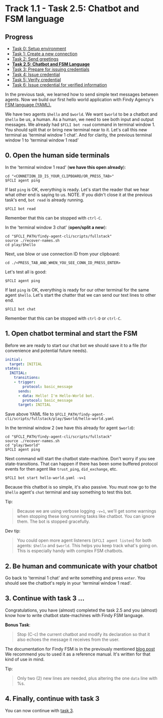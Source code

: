 # Track 1.1 - Task 2.5: Chatbot and FSM language

## Progress

* [Task 0: Setup environment](../README.md)
* [Task 1: Create a new connection](../task1/README.md)
* [Task 2: Send greetings](../task2/README.md)
* [**Task 2.5: Chatbot and FSM Language**](../task2.5/README.md)
* [Task 3: Prepare for issuing credentials](../task3/README.md)
* [Task 4: Issue credential](../task4/README.md)
* [Task 5: Verify credential](../task5/README.md)
* [Task 6: Issue credential for verified information](../task6/README.md)

In the previous task, we learned how to send simple text messages between
agents. Now we build our first hello world application with Findy Agency's [FSM
language
(YAML).](https://findy-network.github.io/blog/2023/03/13/no-code-ssi-chatbots-part-i/)

We have two agents `$hello` and `$world`. We want `$world` to be a chatbot and
`$hello` be us, a human. As a human, we need to see both input and output
messages. We already had `$FCLI bot read` command in terminal window 1. You should
split that or bring new terminal near to it. Let's call this new terminal as
'terminal window 1 chat'. And for clarity, the previous terminal window 1 to
'terminal window 1 read'

## 0. Open the human side terminals

In the 'terminal window 1 read' (**we have this open already**):
```shell
cd "<CONNETION_ID_IS_YOUR_CLIPBOARD/OR_PRESS_TAB>"
$FCLI agent ping
```
If last `ping` is OK, everything is ready. Let's start the reader that we hear
what other end is saying to us. NOTE. If you didn't close it at the previous
task's end, `bot read` is already running.

```shell
$FCLI bot read
```
Remember that this can be stopped with `ctrl-C`.

In the 'terminal window 3 chat' (**open/split a new**):
```shell
cd "$FCLI_PATH/findy-agent-cli/scripts/fullstack"
source ./recover-names.sh
cd play/$hello
```
Next, use blow or use connection ID from your clipboard:
```shell
cd ./<PRESS_TAB_AND_WHEN_YOU_SEE_CONN_ID_PRESS_ENTER>
```
Let's test all is good:
```shell
$FCLI agent ping
```
If last `ping` is OK, everything is ready for our other terminal for the same
agent `$hello`. Let's start the chatter that we can send our text lines to other
end.
```shell
$FCLI bot chat
```
Remember that this can be stopped with `ctrl-D` or `ctrl-C`.

## 1. Open chatbot terminal and start the FSM

Before we are ready to start our chat bot we should save it to a file (for
convenience and potential future needs).

```yaml
initial:
  target: INITIAL
states:
  INITIAL:
    transitions:
    - trigger:
        protocol: basic_message
      sends:
      - data: Hello! I'm Hello-World bot.
        protocol: basic_message
      target: INITIAL
```
Save above YAML file to
`$FCLI_PATH/findy-agent-cli/scripts/fullstack/play/$world/hello-world.yaml`

In the terminal window 2 (we have this already for agent `$world`):
```shell
cd "$FCLI_PATH/findy-agent-cli/scripts/fullstack"
source ./recover-names.sh
cd "play/$world"
$FCLI agent ping
```
Next command will start the chatbot state-machine. Don't worry if you see
state-transitions. That can happen if there has been some buffered protocol
events for then agent like `trust_ping`, `did_exchange`, etc.

```shell
$FCLI bot start hello-world.yaml -v=1
```
Because this chatbot is so simple, it's also passive. You must now go to the
`$hello` agent's `chat` terminal and say something to test this bot.

Tip:
> Because we are using verbose logging `-v=1`, we'll get some warnings when
> stopping these long running tasks like chatbot. You can ignore them. The bot
> is stopped gracefully.

Dev tip:
> You could open more agent listeners (`$FCLI agent listen`) for both agents:
> `$hello` and `$world`. This helps you keep track what's going on. This is
> especially handy with complex FSM chatbots.

## 2. Be human and communicate with your chatbot

Go back to 'terminal 1 chat' and write something and press `enter`. You should
see the chatbot's reply in your 'terminal window 1 read'.

## 3. Continue with task 3 ...

Congratulations, you have (almost) completed the task 2.5 and you (almost) know
how to write chatbot state-machines with Findy FSM language.

**Bonus Task**:
> Stop (C-c) the current chatbot and modify its declaration so that it also
> echoes the message it receives from the user.

The documentation for Findy FSM is in the previously mentioned [blog
post](https://findy-network.github.io/blog/2023/03/13/no-code-ssi-chatbots-part-i/)
We recommend you to used it as a reference manual. It's written for that kind of
use in mind.

Tip:
> Only two (2) new lines are needed, plus altering the one `data` line with %s.

## 4. Finally, continue with task 3

You can now continue with [task 3](../task3/README.md).
